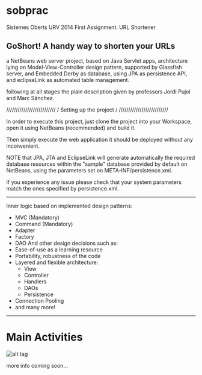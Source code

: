 sobprac
=======

Sistemes Oberts URV 2014 First Assignment. URL Shortener

GoShort! A handy way to shorten your URLs
-------------------------------------------------------------
a NetBeans web server project,
based on Java Servlet apps,
architecture lying on Model-View-Controller design pattern,
supported by Glassfish server, and
Embedded Derby as database, using JPA as persistence API,
and eclipseLink as automated table management.

following at all stages the plain description given by professors
Jordi Pujol and Marc Sánchez.

//////////////////////////
/ Setting up the project /
//////////////////////////

In order to execute this project, just clone the project into your
Workspace, open it using NetBeans (recommended) and build it.

Then simply execute the web application it should be deployed without
any inconvenient.

NOTE that JPA, JTA and EclipseLink will generate automatically the
required database resources within the "sample" database provided by
default on NetBeans, using the parameters set on META-INF/persistence.xml.

If you experience any issue please check that your system parameters
match the ones specified by persistence.xml.

----------------------------------------------------------

Inner logic based on implemented design patterns:
 - MVC (Mandatory)
 - Command (Mandatory)
 - Adapter
 - Factory
 - DAO
And other design decisions such as:
 - Ease-of-use as a learning resource
 - Portability, robustness of the code
 - Layered and flexible architecture:
    - View
    - Controller
    - Handlers
    - DAOs
    - Persistence
 - Connection Pooling
 - and many more!

----------------------------------------------------------

Main Activities
======

![alt tag](http://i.imgur.com/CJFiH73.png)


more info coming soon...
